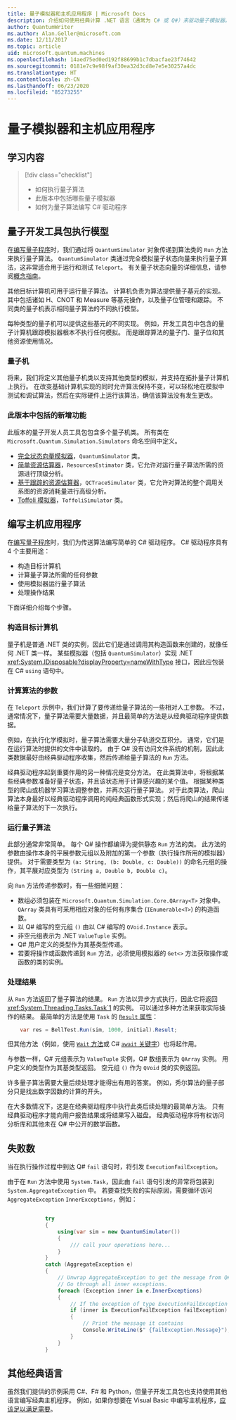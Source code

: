 ```yaml
---
title: 量子模拟器和主机应用程序 | Microsoft Docs
description: 介绍如何使用经典计算 .NET 语言（通常为 C# 或 Q#）来驱动量子模拟器。
author: QuantumWriter
ms.author: Alan.Geller@microsoft.com
ms.date: 12/11/2017
ms.topic: article
uid: microsoft.quantum.machines
ms.openlocfilehash: 14aed75ed0ed192f88699b1c7dbacfae23f74642
ms.sourcegitcommit: 0181e7c9e98f9af30ea32d3cd8e7e5e30257a4dc
ms.translationtype: HT
ms.contentlocale: zh-CN
ms.lasthandoff: 06/23/2020
ms.locfileid: "85273255"
---
```

# <a name="quantum-simulators-and-host-applications"></a>量子模拟器和主机应用程序

## <a name="what-youll-learn"></a>学习内容

> [!div class="checklist"]
> * 如何执行量子算法
> * 此版本中包括哪些量子模拟器
> * 如何为量子算法编写 C# 驱动程序

## <a name="the-quantum-development-kit-execution-model"></a>量子开发工具包执行模型

在[编写量子程序](xref:microsoft.quantum.write-program)时，我们通过将 `QuantumSimulator` 对象传递到算法类的 `Run` 方法来执行量子算法。
`QuantumSimulator` 类通过完全模拟量子状态向量来执行量子算法，这非常适合用于运行和测试 `Teleport`。
有关量子状态向量的详细信息，请参阅[概念指南](xref:microsoft.quantum.concepts.intro)。

其他目标计算机可用于运行量子算法。
计算机负责为算法提供量子基元的实现。
其中包括诸如 H、CNOT 和 Measure 等基元操作，以及量子位管理和跟踪。
不同类的量子机表示相同量子算法的不同执行模型。

每种类型的量子机可以提供这些基元的不同实现。
例如，开发工具包中包含的量子计算机跟踪模拟器根本不执行任何模拟。
而是跟踪算法的量子门、量子位和其他资源使用情况。

### <a name="quantum-machines"></a>量子机

将来，我们将定义其他量子机类以支持其他类型的模拟，并支持在拓扑量子计算机上执行。
在改变基础计算机实现的同时允许算法保持不变，可以轻松地在模拟中测试和调试算法，然后在实际硬件上运行该算法，确信该算法没有发生更改。

### <a name="whats-included-in-this-release"></a>此版本中包括的新增功能

此版本的量子开发人员工具包包含多个量子机类。
所有类在 `Microsoft.Quantum.Simulation.Simulators` 命名空间中定义。

* [完全状态向量模拟器](xref:microsoft.quantum.machines.full-state-simulator)，`QuantumSimulator` 类。
* [简单资源估算器](xref:microsoft.quantum.machines.resources-estimator)，`ResourcesEstimator` 类，它允许对运行量子算法所需的资源进行顶级分析。
* [基于跟踪的资源估算器](xref:microsoft.quantum.machines.qc-trace-simulator.intro)，`QCTraceSimulator` 类，它允许对算法的整个调用关系图的资源消耗量进行高级分析。
* [Toffoli 模拟器](xref:microsoft.quantum.machines.toffoli-simulator)，`ToffoliSimulator` 类。

## <a name="writing-a-host-application"></a>编写主机应用程序

在[编写量子程序](xref:microsoft.quantum.write-program)时，我们为传送算法编写简单的 C# 驱动程序。 C# 驱动程序具有 4 个主要用途：

* 构造目标计算机
* 计算量子算法所需的任何参数
* 使用模拟器运行量子算法
* 处理操作结果

下面详细介绍每个步骤。

### <a name="constructing-the-target-machine"></a>构造目标计算机

量子机是普通 .NET 类的实例，因此它们是通过调用其构造函数来创建的，就像任何 .NET 类一样。
某些模拟器（包括 `QuantumSimulator`）实现 .NET <xref:System.IDisposable?displayProperty=nameWithType> 接口，因此应包装在 C# `using` 语句中。

### <a name="computing-arguments-for-the-algorithm"></a>计算算法的参数

在 `Teleport` 示例中，我们计算了要传递给量子算法的一些相对人工参数。
不过，通常情况下，量子算法需要大量数据，并且最简单的方法是从经典驱动程序提供数据。

例如，在执行化学模拟时，量子算法需要大量分子轨道交互积分。
通常，它们是在运行算法时提供的文件中读取的。
由于 Q# 没有访问文件系统的机制，因此此类数据最好由经典驱动程序收集，然后传递给量子算法的 `Run` 方法。

经典驱动程序起到重要作用的另一种情况是变分方法。
在此类算法中，将根据某些经典参数准备好量子状态，并且该状态用于计算感兴趣的某个值。
根据某种类型的爬山或机器学习算法调整参数，并再次运行量子算法。
对于此类算法，爬山算法本身最好以经典驱动程序调用的纯经典函数形式实现；然后将爬山的结果传递给量子算法的下一次执行。

### <a name="running-the-quantum-algorithm"></a>运行量子算法

此部分通常非常简单。
每个 Q# 操作都编译为提供静态 `Run` 方法的类。
此方法的参数由操作本身的平展参数元组以及附加的第一个参数（执行操作所用的模拟器）提供。 对于需要类型为 `(a: String, (b: Double, c: Double))` 的命名元组的操作，其平展对应类型为 `(String a, Double b, Double c)`。


向 `Run` 方法传递参数时，有一些细微问题：

* 数组必须包装在 `Microsoft.Quantum.Simulation.Core.QArray<T>` 对象中。
    `QArray` 类具有可采用相应对象的任何有序集合 (`IEnumerable<T>`) 的构造函数。
* 以 Q# 编写的空元组 `()` 由以 C# 编写的 `QVoid.Instance` 表示。
* 非空元组表示为 .NET `ValueTuple` 实例。
* Q# 用户定义的类型作为其基类型传递。
* 若要将操作或函数传递到 `Run` 方法，必须使用模拟器的 `Get<>` 方法获取操作或函数的类的实例。

### <a name="processing-the-results"></a>处理结果

从 `Run` 方法返回了量子算法的结果。
`Run` 方法以异步方式执行，因此它将返回 <xref:System.Threading.Tasks.Task`1> 的实例。
可以通过多种方法来获取实际操作的结果。 最简单的方法是使用 `Task` 的 [`Result` 属性](https://docs.microsoft.com/dotnet/api/system.threading.tasks.task-1.result)：

```csharp
    var res = BellTest.Run(sim, 1000, initial).Result;
```
但其他方法（例如，使用 [`Wait` 方法](https://docs.microsoft.com/dotnet/api/system.threading.tasks.task.wait)或 C# [`await` 关键字](https://docs.microsoft.com/dotnet/csharp/language-reference/keywords/await)）也将起作用。

与参数一样，Q# 元组表示为 `ValueTuple` 实例，Q# 数组表示为 `QArray` 实例。
用户定义的类型作为其基类型返回。
空元组 `()` 作为 `QVoid` 类的实例返回。

许多量子算法需要大量后续处理才能得出有用的答案。
例如，秀尔算法的量子部分只是找出数字因数的计算的开头。

在大多数情况下，这是在经典驱动程序中执行此类后续处理的最简单方法。
只有经典驱动程序才能向用户报告结果或将结果写入磁盘。
经典驱动程序将有权访问分析库和其他未在 Q# 中公开的数学函数。


## <a name="failures"></a>失败数

当在执行操作过程中到达 Q# `fail` 语句时，将引发 `ExecutionFailException`。

由于在 `Run` 方法中使用 `System.Task`，因此由 `fail` 语句引发的异常将包装到 `System.AggregateException` 中。
若要查找失败的实际原因，需要循环访问 `AggregateException` 
`InnerExceptions`，例如：

```csharp

            try
            {
                using(var sim = new QuantumSimulator())
                {
                    /// call your operations here...
                }
            }
            catch (AggregateException e)
            {
                // Unwrap AggregateException to get the message from Q# fail statement.
                // Go through all inner exceptions.
                foreach (Exception inner in e.InnerExceptions)
                {
                    // If the exception of type ExecutionFailException
                    if (inner is ExecutionFailException failException)
                    {
                        // Print the message it contains
                        Console.WriteLine($" {failException.Message}");
                    }
                }
            }
```

## <a name="other-classical-languages"></a>其他经典语言

虽然我们提供的示例采用 C#、F# 和 Python，但量子开发工具包也支持使用其他语言编写经典主机程序。
例如，如果你想要在 Visual Basic 中编写主机程序，[应该足以满足需要](https://github.com/tcNickolas/MiscQSharp/blob/master/Quantum_VBNet/README.md#using-q-with-visual-basic-net)。
